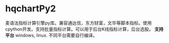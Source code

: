 # hqchartPy2

麦语法指标计算引擎py库。兼容通达信，东方财富，文华等脚本指标。使用cpython开发。支持批量指标计算。可以用于后台K线指标计算，后台选股。
**支持平台** windows, linux.  不同平台需要自行编译。
